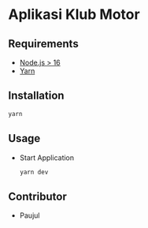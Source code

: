 # Aplikasi Klub Motor

## Requirements

- [Node.js > 16](https://nodejs.org)
- [Yarn](https://classic.yarnpkg.com)

## Installation

```bash
yarn
```

## Usage

- Start Application
  ```bash
  yarn dev
  ```

## Contributor

- Paujul
